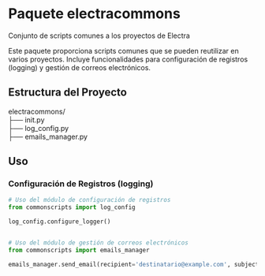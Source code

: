 # Paquete electracommons
Conjunto de scripts comunes a los proyectos de Electra

Este paquete proporciona scripts comunes que se pueden reutilizar en varios proyectos. Incluye funcionalidades para configuración de registros (logging) y gestión de correos electrónicos.

## Estructura del Proyecto

electracommons/  
├── init.py  
├── log_config.py  
├── emails_manager.py  

## Uso

### Configuración de Registros (logging)

```python
# Uso del módulo de configuración de registros
from commonscripts import log_config

log_config.configure_logger()


# Uso del módulo de gestión de correos electrónicos
from commonscripts import emails_manager

emails_manager.send_email(recipient='destinatario@example.com', subject='Asunto', body='Cuerpo del correo')